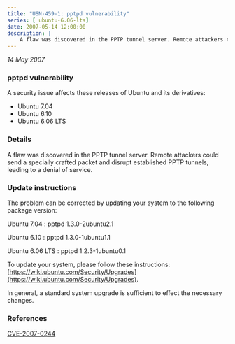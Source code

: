 ```yaml
---
title: "USN-459-1: pptpd vulnerability"
series: [ ubuntu-6.06-lts]
date: 2007-05-14 12:00:00
description: |
    A flaw was discovered in the PPTP tunnel server. Remote attackers could  send a specially crafted packet and disrupt established PPTP tunnels,  leading to a denial of service.
--- 
```

 
 

*14 May 2007*

### pptpd vulnerability

A security issue affects these releases of Ubuntu and its derivatives:

* Ubuntu 7.04
* Ubuntu 6.10
* Ubuntu 6.06 LTS

### Details

A flaw was discovered in the PPTP tunnel server. Remote attackers could send a specially crafted packet and disrupt established PPTP tunnels, leading to a denial of service.

### Update instructions

The problem can be corrected by updating your system to the following package version:

Ubuntu 7.04
 : pptpd <span>1.3.0-2ubuntu2.1</span>

Ubuntu 6.10
 : pptpd <span>1.3.0-1ubuntu1.1</span>

Ubuntu 6.06 LTS
 : pptpd <span>1.2.3-1ubuntu0.1</span>

To update your system, please follow these instructions: [https://wiki.ubuntu.com/Security/Upgrades](https://wiki.ubuntu.com/Security/Upgrades).

In general, a standard system upgrade is sufficient to effect the necessary changes.

### References

 
 [CVE-2007-0244](http://people.ubuntu.com/~ubuntu-security/cve/CVE-2007-0244)
 

